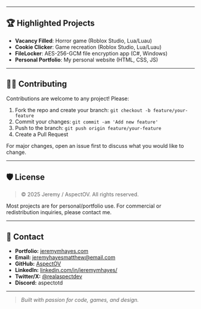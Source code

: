
---

## 🏆 Highlighted Projects

- **Vacancy Filled**: Horror game (Roblox Studio, Lua/Luau)
- **Cookie Clicker**: Game recreation (Roblox Studio, Lua/Luau)
- **FileLocker**: AES-256-GCM file encryption app (C#, Windows)
- **Personal Portfolio**: My personal website (HTML, CSS, JS)
  
---

## 🧑‍💻 Contributing

Contributions are welcome to any project! Please:

1. Fork the repo and create your branch: `git checkout -b feature/your-feature`
2. Commit your changes: `git commit -am 'Add new feature'`
3. Push to the branch: `git push origin feature/your-feature`
4. Create a Pull Request

For major changes, open an issue first to discuss what you would like to change.

---

## 🛡️ License

> © 2025 Jeremy / AspectOV. All rights reserved.

Most projects are for personal/portfolio use. For commercial or redistribution inquiries, please contact me.

---

## 🤝 Contact

- **Portfolio:** [jeremymhayes.com](https://jeremymhayes.com)
- **Email:** [jeremyhayesmatthew@email.com](mailto:jeremyhayesmatthew@email.com)
- **GitHub:** [AspectOV](https://github.com/AspectOV)
- **LinkedIn:** [linkedin.com/in/jeremymhayes/](https://linkedin.com/in/jeremymhayes/)
- **Twitter/X:** [@realaspectdev](https://twitter.com/realaspectdev)
- **Discord:** aspectotd

---

> _Built with passion for code, games, and design._
